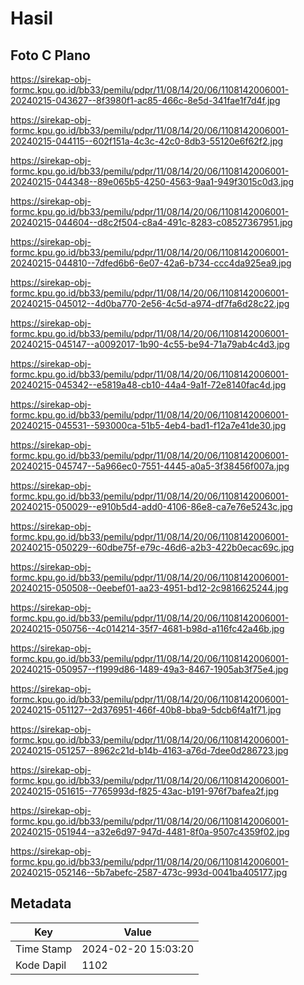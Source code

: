 # Hasil

## Foto C Plano

https://sirekap-obj-formc.kpu.go.id/bb33/pemilu/pdpr/11/08/14/20/06/1108142006001-20240215-043627--8f3980f1-ac85-466c-8e5d-341fae1f7d4f.jpg

https://sirekap-obj-formc.kpu.go.id/bb33/pemilu/pdpr/11/08/14/20/06/1108142006001-20240215-044115--602f151a-4c3c-42c0-8db3-55120e6f62f2.jpg

https://sirekap-obj-formc.kpu.go.id/bb33/pemilu/pdpr/11/08/14/20/06/1108142006001-20240215-044348--89e065b5-4250-4563-9aa1-949f3015c0d3.jpg

https://sirekap-obj-formc.kpu.go.id/bb33/pemilu/pdpr/11/08/14/20/06/1108142006001-20240215-044604--d8c2f504-c8a4-491c-8283-c08527367951.jpg

https://sirekap-obj-formc.kpu.go.id/bb33/pemilu/pdpr/11/08/14/20/06/1108142006001-20240215-044810--7dfed6b6-6e07-42a6-b734-ccc4da925ea9.jpg

https://sirekap-obj-formc.kpu.go.id/bb33/pemilu/pdpr/11/08/14/20/06/1108142006001-20240215-045012--4d0ba770-2e56-4c5d-a974-df7fa6d28c22.jpg

https://sirekap-obj-formc.kpu.go.id/bb33/pemilu/pdpr/11/08/14/20/06/1108142006001-20240215-045147--a0092017-1b90-4c55-be94-71a79ab4c4d3.jpg

https://sirekap-obj-formc.kpu.go.id/bb33/pemilu/pdpr/11/08/14/20/06/1108142006001-20240215-045342--e5819a48-cb10-44a4-9a1f-72e8140fac4d.jpg

https://sirekap-obj-formc.kpu.go.id/bb33/pemilu/pdpr/11/08/14/20/06/1108142006001-20240215-045531--593000ca-51b5-4eb4-bad1-f12a7e41de30.jpg

https://sirekap-obj-formc.kpu.go.id/bb33/pemilu/pdpr/11/08/14/20/06/1108142006001-20240215-045747--5a966ec0-7551-4445-a0a5-3f38456f007a.jpg

https://sirekap-obj-formc.kpu.go.id/bb33/pemilu/pdpr/11/08/14/20/06/1108142006001-20240215-050029--e910b5d4-add0-4106-86e8-ca7e76e5243c.jpg

https://sirekap-obj-formc.kpu.go.id/bb33/pemilu/pdpr/11/08/14/20/06/1108142006001-20240215-050229--60dbe75f-e79c-46d6-a2b3-422b0ecac69c.jpg

https://sirekap-obj-formc.kpu.go.id/bb33/pemilu/pdpr/11/08/14/20/06/1108142006001-20240215-050508--0eebef01-aa23-4951-bd12-2c9816625244.jpg

https://sirekap-obj-formc.kpu.go.id/bb33/pemilu/pdpr/11/08/14/20/06/1108142006001-20240215-050756--4c014214-35f7-4681-b98d-a116fc42a46b.jpg

https://sirekap-obj-formc.kpu.go.id/bb33/pemilu/pdpr/11/08/14/20/06/1108142006001-20240215-050957--f1999d86-1489-49a3-8467-1905ab3f75e4.jpg

https://sirekap-obj-formc.kpu.go.id/bb33/pemilu/pdpr/11/08/14/20/06/1108142006001-20240215-051127--2d376951-466f-40b8-bba9-5dcb6f4a1f71.jpg

https://sirekap-obj-formc.kpu.go.id/bb33/pemilu/pdpr/11/08/14/20/06/1108142006001-20240215-051257--8962c21d-b14b-4163-a76d-7dee0d286723.jpg

https://sirekap-obj-formc.kpu.go.id/bb33/pemilu/pdpr/11/08/14/20/06/1108142006001-20240215-051615--7765993d-f825-43ac-b191-976f7bafea2f.jpg

https://sirekap-obj-formc.kpu.go.id/bb33/pemilu/pdpr/11/08/14/20/06/1108142006001-20240215-051944--a32e6d97-947d-4481-8f0a-9507c4359f02.jpg

https://sirekap-obj-formc.kpu.go.id/bb33/pemilu/pdpr/11/08/14/20/06/1108142006001-20240215-052146--5b7abefc-2587-473c-993d-0041ba405177.jpg


## Metadata

| Key        | Value               |
| ---------- | ------------------- |
| Time Stamp | 2024-02-20 15:03:20 |
| Kode Dapil | 1102                |




